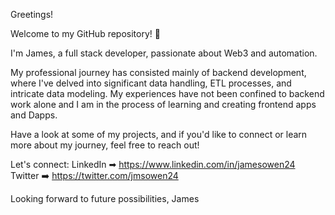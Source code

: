 Greetings!

Welcome to my GitHub repository! 👋

I'm James, a full stack developer, passionate about Web3 and automation.

My professional journey has consisted mainly of backend development, where I've delved into significant data handling, ETL processes, and intricate data modeling. My experiences have not been confined to backend work alone and I am in the process of learning and creating frontend apps and Dapps. 

Have a look at some of my projects, and if you'd like to connect or learn more about my journey, feel free to reach out!

Let's connect:
LinkedIn ➡ https://www.linkedin.com/in/jamesowen24
Twitter  ➡️ https://twitter.com/jmsowen24

Looking forward to future possibilities,
James
